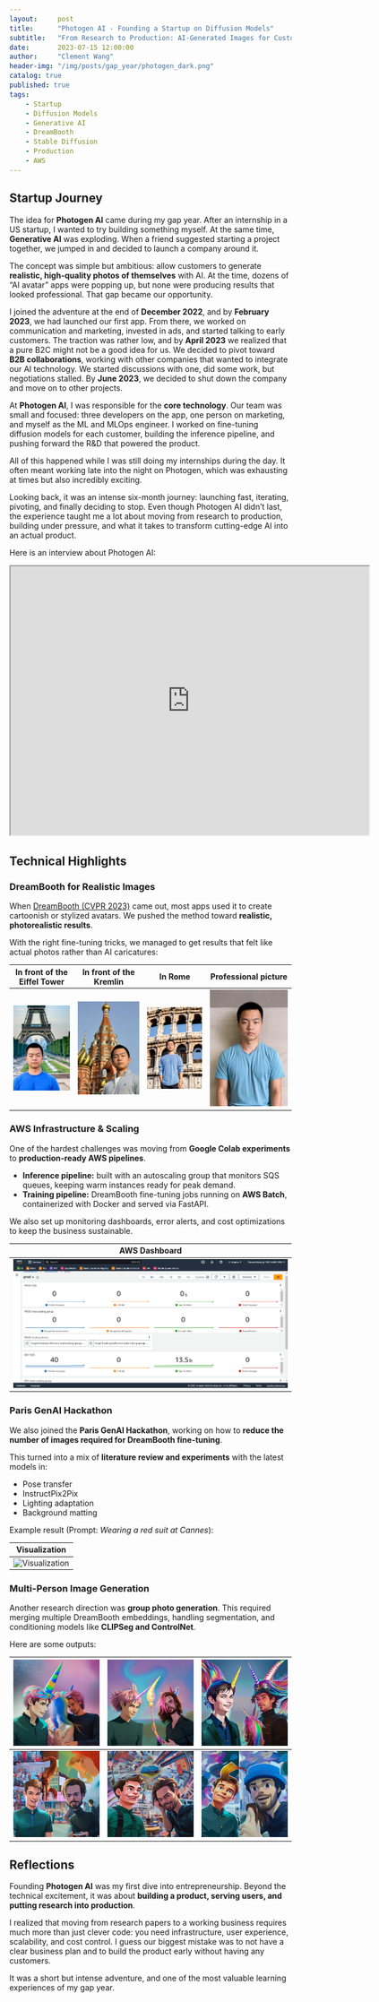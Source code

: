 ```yaml
---
layout:     post
title:      "Photogen AI - Founding a Startup on Diffusion Models"
subtitle:   "From Research to Production: AI-Generated Images for Customers"
date:       2023-07-15 12:00:00
author:     "Clement Wang"
header-img: "/img/posts/gap_year/photogen_dark.png"
catalog: true
published: true
tags:
    - Startup
    - Diffusion Models
    - Generative AI
    - DreamBooth
    - Stable Diffusion
    - Production
    - AWS
---
```


## Startup Journey  

The idea for **Photogen AI** came during my gap year. After an internship in a US startup, I wanted to try building something myself. At the same time, **Generative AI** was exploding. When a friend suggested starting a project together, we jumped in and decided to launch a company around it.  

The concept was simple but ambitious: allow customers to generate **realistic, high-quality photos of themselves** with AI. At the time, dozens of “AI avatar” apps were popping up, but none were producing results that looked professional. That gap became our opportunity.  

I joined the adventure at the end of **December 2022**, and by **February 2023**, we had launched our first app. From there, we worked on communication and marketing, invested in ads, and started talking to early customers. The traction was rather low, and by **April 2023** we realized that a pure B2C might not be a good idea for us. We decided to pivot toward **B2B collaborations**, working with other companies that wanted to integrate our AI technology. We started discussions with one, did some work, but negotiations stalled. By **June 2023**, we decided to shut down the company and move on to other projects.

At **Photogen AI**, I was responsible for the **core technology**. Our team was small and focused: three developers on the app, one person on marketing, and myself as the ML and MLOps engineer. I worked on fine-tuning diffusion models for each customer, building the inference pipeline, and pushing forward the R&D that powered the product.


All of this happened while I was still doing my internships during the day. It often meant working late into the night on Photogen, which was exhausting at times but also incredibly exciting.  

Looking back, it was an intense six-month journey: launching fast, iterating, pivoting, and finally deciding to stop. Even though Photogen AI didn’t last, the experience taught me a lot about moving from research to production, building under pressure, and what it takes to transform cutting-edge AI into an actual product.

Here is an interview about Photogen AI:  

<iframe src="https://drive.google.com/file/d/1XFjtlFAM181U34I01PUaqXSWS_m2X7Vg/preview" width="640" height="480" allow="autoplay"></iframe>  


## Technical Highlights  

### DreamBooth for Realistic Images  

When [DreamBooth (CVPR 2023)](https://arxiv.org/abs/2208.12242) came out, most apps used it to create cartoonish or stylized avatars. We pushed the method toward **realistic, photorealistic results**.  

With the right fine-tuning tricks, we managed to get results that felt like actual photos rather than AI caricatures:  

In front of the Eiffel Tower| In front of the Kremlin | In Rome | Professional picture
:-----:|:-----:|:-----: | :-----:  
![In front of the Eiffel Tower](/img/posts/gap_year/in_front_of_the_eiffel_tower.jpg)| ![In front of the Kremlin](/img/posts/gap_year/in_front_of_the_kremlin.jpg)| ![In Rome](/img/posts/gap_year/in_rome.jpg)| ![Professional Picture](/img/posts/gap_year/professional_picture.jpg)|  



### AWS Infrastructure & Scaling  

One of the hardest challenges was moving from **Google Colab experiments** to **production-ready AWS pipelines**.  

- **Inference pipeline:** built with an autoscaling group that monitors SQS queues, keeping warm instances ready for peak demand.  
- **Training pipeline:** DreamBooth fine-tuning jobs running on **AWS Batch**, containerized with Docker and served via FastAPI.  

We also set up monitoring dashboards, error alerts, and cost optimizations to keep the business sustainable.  

AWS Dashboard|  
:-----:|  
![AWS Dashboard](/img/posts/gap_year/aws.png)|  


### Paris GenAI Hackathon  

We also joined the **Paris GenAI Hackathon**, working on how to **reduce the number of images required for DreamBooth fine-tuning**.  

This turned into a mix of **literature review and experiments** with the latest models in:  
- Pose transfer  
- InstructPix2Pix  
- Lighting adaptation  
- Background matting  

Example result (Prompt: *Wearing a red suit at Cannes*):  

Visualization|  
:-----:|  
![Visualization](/img/posts/gap_year/replacement.png)|  


### Multi-Person Image Generation  

Another research direction was **group photo generation**. This required merging multiple DreamBooth embeddings, handling segmentation, and conditioning models like **CLIPSeg and ControlNet**.  

Here are some outputs:  

| ![Image1](/img/posts/gap_year/group_dream_1.png)| ![Image2](/img/posts/gap_year/group_dream_2.png)| ![Image3](/img/posts/gap_year/group_dream_3.png)|  
|-|-|-|  
| ![Image4](/img/posts/gap_year/group_caricature_1.png)| ![Image5](/img/posts/gap_year/group_caricature_2.png)| ![Image6](/img/posts/gap_year/group_caricature_3.png)|  


## Reflections  

Founding **Photogen AI** was my first dive into entrepreneurship. Beyond the technical excitement, it was about **building a product, serving users, and putting research into production**.  

I realized that moving from research papers to a working business requires much more than just clever code: you need infrastructure, user experience, scalability, and cost control. I guess our biggest mistake was to not have a clear business plan and to build the product early without having any customers.


It was a short but intense adventure, and one of the most valuable learning experiences of my gap year.  
